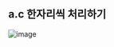 ## a.c 한자리씩 처리하기

![image](https://github.com/wjswlghks77/game/assets/35947666/ebd5715c-ca65-4c4d-b25b-d7de97529cbf)
